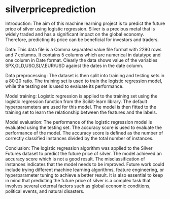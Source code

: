 # silverpriceprediction
Introduction:
The aim of this machine learning project is to predict the future price of silver using logistic regression. 
Silver is a precious metal that is widely traded and has a significant impact on the global economy. Therefore, 
predicting its price can be beneficial for investors and traders.

Data:
This data file is a Comma separated value file format with 2290 rows and 7 columns. It contains 5 columns which 
are numerical in datatype and one column in Date format. Clearly the data shows value of the variables SPX,GLD,USO,SLV,EUR/USD 
against the dates in the date column.

Data preprocessing:
The dataset is then split into training and testing sets in a 80:20 ratio. The training set is used to train the 
logistic regression model, while the testing set is used to evaluate its performance.

Model training:
Logistic regression is applied to the training set using the logistic regression function from the Scikit-learn library. 
The default hyperparameters are used for this model. The model is then fitted to the training set to learn the relationship 
between the features and the labels.

Model evaluation:
The performance of the logistic regression model is evaluated using the testing set. The accuracy score is used to evaluate 
the performance of the model. The accuracy score is defined as the number of correctly classified instances divided by the 
total number of instances. 

Conclusion:
The logistic regression algorithm was applied to the Silver Futures dataset to predict the future price of silver. The model 
achieved an accuracy score which is not a good result. The misclassification of instances indicates that the model needs to 
be improved. Future work could include trying different machine learning algorithms, feature engineering, or hyperparameter 
tuning to achieve a better result. It is also essential to keep in mind that predicting the future price of silver is a complex
task that involves several external factors such as global economic conditions, political events, and natural disasters.
